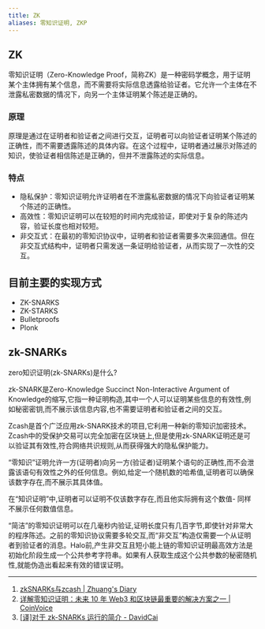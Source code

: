 ```yaml
---
title: ZK
aliases: 零知识证明, ZKP
---
```


## ZK

零知识证明（Zero-Knowledge Proof，简称ZK）是一种密码学概念，用于证明某个主体拥有某个信息，而不需要将实际信息透露给验证者。它允许一个主体在不泄露私密数据的情况下，向另一个主体证明某个陈述是正确的。

### 原理

原理是通过在证明者和验证者之间进行交互，证明者可以向验证者证明某个陈述的正确性，而不需要透露陈述的具体内容。在这个过程中，证明者通过展示对陈述的知识，使验证者相信陈述是正确的，但并不泄露陈述的实际信息。

### 特点

- 隐私保护：零知识证明允许证明者在不泄露私密数据的情况下向验证者证明某个陈述的正确性。
- 高效性：零知识证明可以在较短的时间内完成验证，即使对于复杂的陈述内容，验证长度也相对较短。
- 非交互式：在最初的零知识协议中，证明者和验证者需要多次来回通信。但在非交互式结构中，证明者只需发送一条证明给验证者，从而实现了一次性的交互。

## 目前主要的实现方式

- ZK-SNARKS
- ZK-STARKS
- Bulletproofs
- Plonk

## zk-SNARKs

zero知识证明(zk-SNARKs)是什么?

zk-SNARK是Zero-Knowledge Succinct Non-Interactive Argument of Knowledge的缩写,它指一种证明构造,其中一个人可以证明某些信息的有效性,例如秘密密钥,而不展示该信息内容,也不需要证明者和验证者之间的交互。

Zcash是首个广泛应用zk-SNARK技术的项目,它利用一种新的零知识加密技术。Zcash中的受保护交易可以完全加密在区块链上,但是使用zk-SNARK证明还是可以验证其有效性,符合网络共识规则,从而获得强大的隐私保护能力。

“零知识”证明允许一方(证明者)向另一方(验证者)证明某个语句的正确性,而不会泄露该语句有效性之外的任何信息。例如,给定一个随机数的哈希值,证明者可以确保该数字存在,而不展示其具体值。

在“知识证明”中,证明者可以证明不仅该数字存在,而且他实际拥有这个数值- 同样不展示任何数值信息。

“简洁”的零知识证明可以在几毫秒内验证,证明长度只有几百字节,即使针对非常大的程序陈述。之前的零知识协议需要多轮交互,而“非交互”构造仅需要一个从证明者到验证者的消息。Halo前,产生非交互且短小能上链的零知识证明最高效方法是初始化阶段生成一个公共参考字符串。如果有人获取生成这个公共参数的秘密随机性,就能伪造出看起来有效的错误证明。

---

1. [zkSNARKs与zcash | Zhuang's Diary](https://willzhuang.github.io/2018/03/21/zkSNARKs%E4%B8%8Ezcash/)
2. [详解零知识证明：未来 10 年 Web3 和区块链最重要的解决方案之一 | CoinVoice](https://www.coinvoice.cn/articles/29217)
3. [[译]对于 zk-SNARKs 运行的简介 - DavidCai](https://davidc.ai/2022/02/27/%E8%AF%91-%E5%AF%B9%E4%BA%8E-zk-SNARKs-%E8%BF%90%E8%A1%8C%E7%9A%84%E7%AE%80%E4%BB%8B/)
